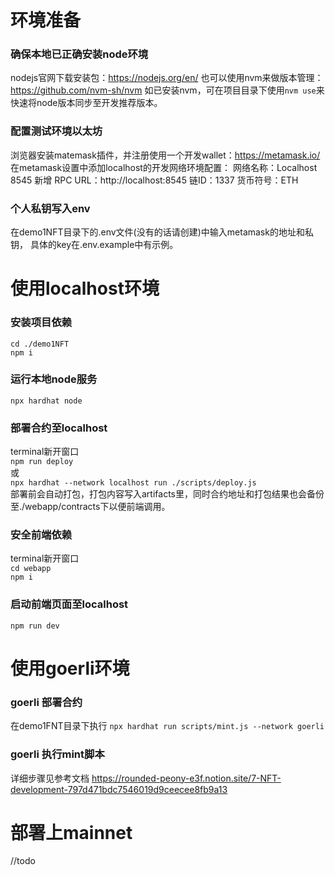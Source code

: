 # 环境准备
### 确保本地已正确安装node环境
nodejs官网下载安装包：https://nodejs.org/en/
也可以使用nvm来做版本管理：https://github.com/nvm-sh/nvm
如已安装nvm，可在项目目录下使用`nvm use`来快速将node版本同步至开发推荐版本。

### 配置测试环境以太坊
浏览器安装matemask插件，并注册使用一个开发wallet：https://metamask.io/
在metamask设置中添加localhost的开发网络环境配置：
网络名称：Localhost 8545
新增 RPC URL：http://localhost:8545
链ID：1337
货币符号：ETH

### 个人私钥写入env
在demo1NFT目录下的.env文件(没有的话请创建)中输入metamask的地址和私钥，
具体的key在.env.example中有示例。  

# 使用localhost环境
###  安装项目依赖  
`cd ./demo1NFT`  
`npm i`

### 运行本地node服务  
`npx hardhat node`

### 部署合约至localhost  
terminal新开窗口  
`npm run deploy`  
或  
`npx hardhat --network localhost run ./scripts/deploy.js`  
部署前会自动打包，打包内容写入artifacts里，同时合约地址和打包结果也会备份至./webapp/contracts下以便前端调用。

### 安全前端依赖
terminal新开窗口  
`cd webapp`  
`npm i`  

### 启动前端页面至localhost
`npm run dev`


# 使用goerli环境
### goerli 部署合约
在demo1FNT目录下执行
`npx hardhat run scripts/mint.js --network goerli`
   
### goerli 执行mint脚本
详细步骤见参考文档  https://rounded-peony-e3f.notion.site/7-NFT-development-797d471bdc7546019d9ceecee8fb9a13

# 部署上mainnet
//todo
